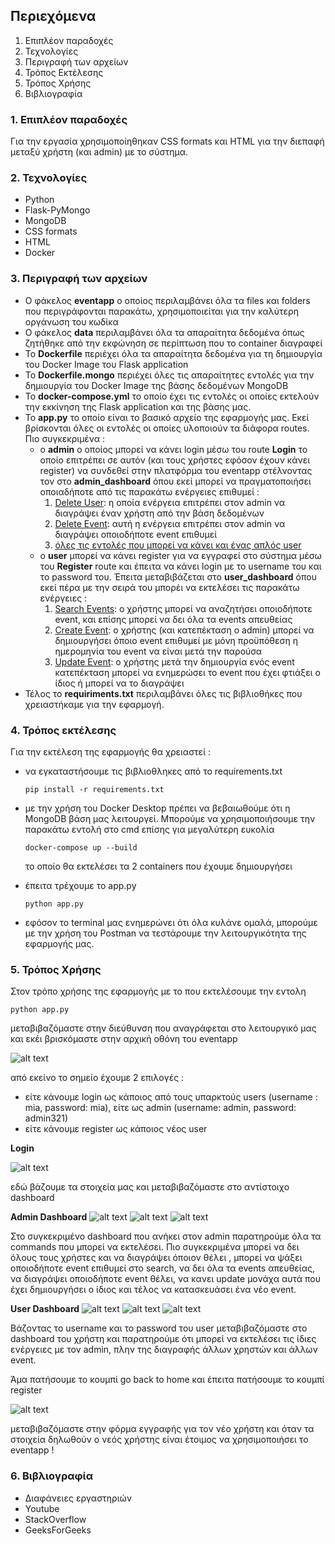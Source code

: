 ## Περιεχόμενα 
1. Επιπλέον παραδοχές
2. Τεχνολογίες
3. Περιγραφή των αρχείων
4. Τρόπος Εκτέλεσης
5. Τρόπος Χρήσης 
6. Βιβλιογραφία

### 1. Επιπλέον παραδοχές
Για την εργασία χρησιμοποίηθηκαν CSS formats και HTML για την διεπαφή μεταξύ χρήστη (και admin) με το σύστημα. 

### 2. Τεχνολογίες 
- Python
- Flask-PyMongo
- MongoDB
- CSS formats
- HTML
- Docker

### 3. Περιγραφή των αρχείων 
- Ο φάκελος **eventapp** ο οποίος περιλαμβάνει όλα τα files και folders που περιγράφονται παρακάτω, χρησιμοποιείται για την καλύτερη οργάνωση του κωδίκα
- Ο φάκελος **data** περιλαμβάνει όλα τα απαραίτητα δεδομένα όπως ζητήθηκε από την εκφώνηση σε περίπτωση που το container διαγραφεί
- Το **Dockerfile** περιέχει όλα τα απαραίτητα δεδομένα για τη δημιουργία του Docker Image του Flask application
- Το **Dockerfile.mongo** περιέχει όλες τις απαραίτητες εντολές για την δημιουργία του Docker Image της βάσης δεδομένων MongoDB
- Το **docker-compose.yml** το οποίο έχει τις εντολές οι οποίες εκτελούν την εκκίνηση της Flask application και της βάσης μας.
- Το **app.py** το οποίο είναι το βασικό αρχείο της εφαρμογής μας. Εκεί βρίσκονται όλες οι εντολές οι οποίες υλοποιούν τα διάφορα routes. Πιο συγκεκριμένα :
    * o **admin** ο οποίος μπορεί να κάνει login μέσω του route **Login** το οποίο επιτρέπει σε αυτόν (και τους χρήστες εφόσον έχουν κάνει register) να συνδεθεί στην πλατφόρμα του eventapp στέλνοντας τον στο **admin_dashboard** όπου εκεί μπορεί να πραγματοποιήσει οποιαδήποτε από τις παρακάτω ενέργειες επιθυμεί : 
        1. <ins>Delete User</ins>: η οποία ενέργεια επιτρέπει στον admin να διαγράψει έναν χρήστη από την βάση δεδομένων
        2. <ins>Delete Event</ins>: αυτή η ενέργεια επιτρέπει στον admin να διαγράψει οποιοδήποτε event επιθυμεί
        3. <ins>όλες τις εντολές που μπορεί να κάνει και ένας απλός user</ins>
    * ο **user** μπορεί να κάνει register για να εγγραφεί στο σύστημα μέσω του **Register** route και έπειτα να κάνει login με το username του και το password του. Έπειτα μεταβιβάζεται στο **user_dashboard** όπου εκεί πέρα με την σειρά του μπορέι να εκτελέσει τις παρακάτω ενέργειες :
        1. <ins>Search Events</ins>: ο χρήστης μπορεί να αναζητήσει οποιοδήποτε event, και επίσης μπορεί να δει όλα τα events απευθείας 
        2. <ins>Create Event</ins>: ο χρήστης (και κατεπέκταση ο admin) μπορεί να δημιουργήσει όποιο event επιθυμεί με μόνη προϋπόθεση η ημερομηνία του event να είναι μετά την παρούσα
        3. <ins>Update Event</ins>: ο χρήστης μετά την δημιουργία ενός event κατεπέκταση μπορεί να ενημερώσει το event που έχει φτιάξει ο ίδιος ή μπορεί να το διαγράψει 
- Τέλος το **requiriments.txt** περιλαμβάνει όλες τις βιβλιοθήκες που χρειαστήκαμε για την εφαρμογή.

### 4. Τρόπος εκτέλεσης
Για την εκτέλεση της εφαρμογής θα χρειαστεί : 
- να εγκαταστήσουμε τις βιβλιοθληκες από το requirements.txt 
  ```
  pip install -r requirements.txt
  ```

- με την χρήση του Docker Desktop πρέπει να βεβαιωθούμε ότι η MongoDB βάση μας λειτουργεί. Μπορούμε να χρησιμοποιήσουμε την παρακάτω εντολή στο cmd επίσης για μεγαλύτερη ευκολία
  ```
  docker-compose up --build
  ```

  το οποίο θα εκτελέσει τα 2 containers που έχουμε δημιουργήσει 

- έπειτα τρέχουμε το app.py
  ```
  python app.py
  ```

- εφόσον το terminal μας ενημερώνει ότι όλα κυλάνε ομαλά, μπορούμε με την χρήση του Postman να τεστάρουμε την λειτουργικότητα της εφαρμογής μας.

### 5. Τρόπος Χρήσης
Στον τρόπο χρήσης της εφαρμογής με το που εκτελέσουμε την εντολη 
```
python app.py
```
μεταβιβαζόμαστε στην διεύθυνση που αναγράφεται στο λειτουργικό μας και εκέι βρισκόμαστε στην αρχική οθόνη του eventapp

![alt text](screenshots/image.png)

από εκείνο το σημείο έχουμε 2 επιλογές : 
* είτε κάνουμε login ως κάποιος από τους υπαρκτούς users (username : mia, password: mia), είτε ως admin (username: admin, password: admin321)
* είτε κάνουμε register ως κάποιος νέος user 

**Login**

![alt text](screenshots/image-1.png)

εδώ βάζουμε τα στοιχεία μας και μεταβιβαζόμαστε στο αντίστοιχο dashboard

**Admin Dashboard**
![alt text](screenshots/image-2.png)
![alt text](screenshots/image-4.png)
![alt text](screenshots/image-5.png)

Στο συγκεκριμένο dashboard που ανήκει στον admin παρατηρούμε όλα τα commands που μπορεί να εκτελέσει. Πιο συγκεκριμένα μπορεί να δει όλους τους χρήστες και να διαγράψει όποιον θέλει , μπορεί να ψάξει οποιοδήποτε event επιθυμεί στο search, να δει όλα τα events απευθείας, να διαγράψει οποιοδήποτε event θέλει, να κανει update μονάχα αυτά που έχει δημιουργήσει ο ίδιος και τέλος να κατασκευάσει ένα νέο event. 

**User Dashboard**
![alt text](screenshots/image-6.png)
![alt text](screenshots/image-7.png)
![alt text](screenshots/image-8.png)

Βάζοντας το username και το password του user μεταβιβαζόμαστε στο dashboard του χρήστη και παρατηρούμε ότι μπορεί να εκτελέσει τις ίδιες ενέργειες με τον admin, πλην της διαγραφής άλλων χρηστών και άλλων event. 

Άμα πατήσουμε το κουμπί go back to home και έπειτα πατήσουμε το κουμπί register

![alt text](screenshots/image-9.png)

μεταβιβαζόμαστε στην φόρμα εγγραφής για τον νέο χρήστη και όταν τα στοιχεία δηλωθούν ο νεός χρήστης είναι έτοιμος να χρησιμοποιήσει το eventapp !
### 6. Βιβλιογραφία 
- Διαφάνειες εργαστηριών
- Youtube 
- StackOverflow
- GeeksForGeeks


